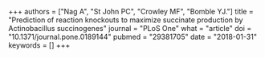 +++
authors = ["Nag A", "St John PC", "Crowley MF", "Bomble YJ."]
title = "Prediction of reaction knockouts to maximize succinate production by Actinobacillus succinogenes"
journal = "PLoS One"
what = "article"
doi = "10.1371/journal.pone.0189144"
pubmed = "29381705"
date = "2018-01-31"
keywords = []
+++

